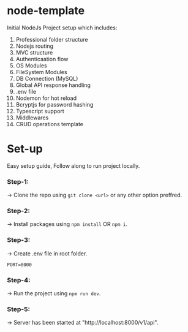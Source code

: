 # node-template

Initial NodeJs Project setup which includes:
1. Professional folder structure
2. Nodejs routing
3. MVC structure
4. Authenticaation flow
5. OS Modules
6. FileSystem Modules
7. DB Connection (MySQL)
8. Global API response handling
9. .env file
10. Nodemon for hot reload
11. Bcryptjs for password hashing
12. Typescript support
13. Middlewares
14. CRUD operations template


# Set-up

Easy setup guide, Follow along to run project locally.

### Step-1:
-> Clone the repo using `git clone <url>` or any other option preffred.

### Step-2:
-> Install packages using `npm install` OR `npm i`.

### Step-3:
-> Create .env file in root folder.


  `PORT=8000`

### Step-4:
-> Run the project using `npm run dev`.

### Step-5:
-> Server has been started at "http://localhost:8000/v1/api".
